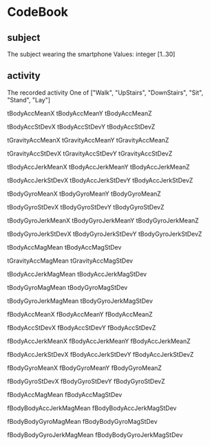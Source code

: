 CodeBook
========

subject 
-------
The subject wearing the smartphone
Values: integer [1..30]

activity
-------
The recorded activity
One of  ["Walk", "UpStairs", "DownStairs", "Sit", "Stand", "Lay"]

tBodyAccMeanX
tBodyAccMeanY
tBodyAccMeanZ

tBodyAccStDevX
tBodyAccStDevY
tBodyAccStDevZ

tGravityAccMeanX
tGravityAccMeanY
tGravityAccMeanZ

tGravityAccStDevX
tGravityAccStDevY
tGravityAccStDevZ

tBodyAccJerkMeanX
tBodyAccJerkMeanY
tBodyAccJerkMeanZ

tBodyAccJerkStDevX
tBodyAccJerkStDevY
tBodyAccJerkStDevZ

tBodyGyroMeanX
tBodyGyroMeanY
tBodyGyroMeanZ

tBodyGyroStDevX
tBodyGyroStDevY
tBodyGyroStDevZ

tBodyGyroJerkMeanX
tBodyGyroJerkMeanY
tBodyGyroJerkMeanZ

tBodyGyroJerkStDevX
tBodyGyroJerkStDevY
tBodyGyroJerkStDevZ

tBodyAccMagMean
tBodyAccMagStDev

tGravityAccMagMean
tGravityAccMagStDev

tBodyAccJerkMagMean
tBodyAccJerkMagStDev

tBodyGyroMagMean
tBodyGyroMagStDev

tBodyGyroJerkMagMean
tBodyGyroJerkMagStDev

fBodyAccMeanX
fBodyAccMeanY
fBodyAccMeanZ

fBodyAccStDevX
fBodyAccStDevY
fBodyAccStDevZ

fBodyAccJerkMeanX
fBodyAccJerkMeanY
fBodyAccJerkMeanZ

fBodyAccJerkStDevX
fBodyAccJerkStDevY
fBodyAccJerkStDevZ

fBodyGyroMeanX
fBodyGyroMeanY
fBodyGyroMeanZ

fBodyGyroStDevX
fBodyGyroStDevY
fBodyGyroStDevZ

fBodyAccMagMean
fBodyAccMagStDev

fBodyBodyAccJerkMagMean
fBodyBodyAccJerkMagStDev

fBodyBodyGyroMagMean
fBodyBodyGyroMagStDev

fBodyBodyGyroJerkMagMean
fBodyBodyGyroJerkMagStDev
